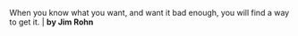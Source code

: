 When you know what you want, and want it bad enough, you will find a way to get it. | **by Jim Rohn**
